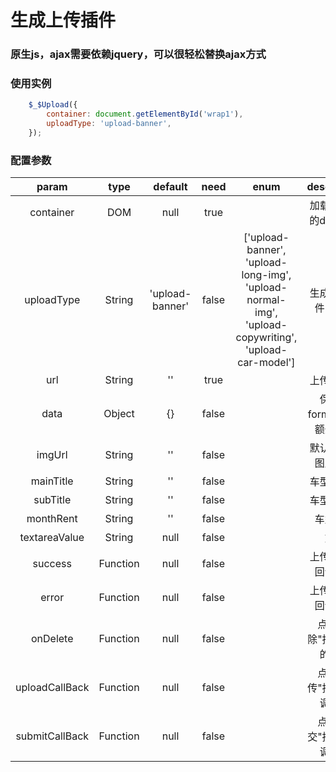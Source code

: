 # 生成上传插件 
### 原生js，ajax需要依赖jquery，可以很轻松替换ajax方式

### 使用实例
```javascript
    $_$Upload({
        container: document.getElementById('wrap1'),
        uploadType: 'upload-banner',
    });

``` 
### 配置参数
|param|type|default|need|enum|description|
|:----:|:----:|:----:|:----:|:----:|:----:|
|container|DOM|null|true||加载树结构的dom节点|
|uploadType|String|'upload-banner'|false|['upload-banner',  'upload-long-img',  'upload-normal-img',  'upload-copywriting',   'upload-car-model']|生成上传插件的类型|
|url|String|''|true||上传的地址|
|data|Object|{}|false||保存在formData的额外参数|
|imgUrl|String|''|false||默认显示的图片地址|
|mainTitle|String|''|false||车型主标题|
|subTitle|String|''|false||车型副标题|
|monthRent|String|''|false||车型月供|
|textareaValue|String|null|false||文案|
|success|Function|null|false||上传成功的回调函数|
|error|Function|null|false||上传失败的回调函数|
|onDelete|Function|null|false||点击"删除"按钮执行的函数|
|uploadCallBack|Function|null|false||点击"上传"按钮的回调函数|
|submitCallBack|Function|null|false||点击"提交"按钮的回调函数|



